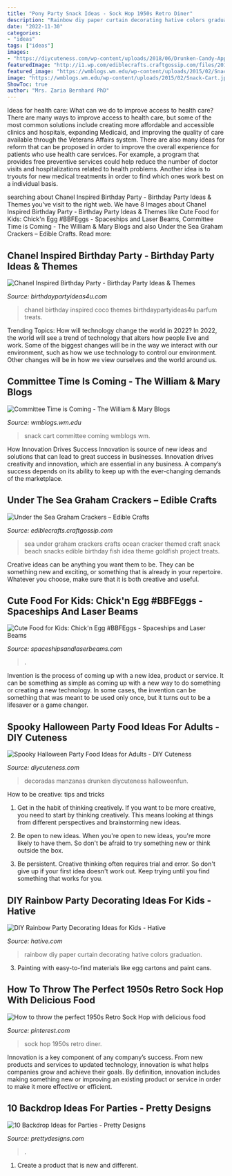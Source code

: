 ```yaml
---
title: "Pony Party Snack Ideas - Sock Hop 1950s Retro Diner"
description: "Rainbow diy paper curtain decorating hative colors graduation"
date: "2022-11-30"
categories:
- "ideas"
tags: ["ideas"]
images:
- "https://diycuteness.com/wp-content/uploads/2018/06/Drunken-Candy-Apples.jpg"
featuredImage: "http://i1.wp.com/ediblecrafts.craftgossip.com/files/2016/01/Under-the-Sea-Graham-Crackers.jpg?fit=600,800"
featured_image: "https://wmblogs.wm.edu/wp-content/uploads/2015/02/Snack-Cart.jpg"
image: "https://wmblogs.wm.edu/wp-content/uploads/2015/02/Snack-Cart.jpg"
ShowToc: true
author: "Mrs. Zaria Bernhard PhD"
---
```



Ideas for health care: What can we do to improve access to health care?
There are many ways to improve access to health care, but some of the most common solutions include creating more affordable and accessible clinics and hospitals, expanding Medicaid, and improving the quality of care available through the Veterans Affairs system. There are also many ideas for reform that can be proposed in order to improve the overall experience for patients who use health care services. For example, a program that provides free preventive services could help reduce the number of doctor visits and hospitalizations related to health problems. Another idea is to tryouts for new medical treatments in order to find which ones work best on a individual basis.

	

		
searching about Chanel Inspired Birthday Party - Birthday Party Ideas &amp; Themes you've visit to the right web. We have 8 Images about Chanel Inspired Birthday Party - Birthday Party Ideas &amp; Themes like Cute Food for Kids: Chick&#039;n Egg #BBFEggs - Spaceships and Laser Beams, Committee Time is Coming - The William &amp; Mary Blogs and also Under the Sea Graham Crackers – Edible Crafts. Read more:
		
    
## Chanel Inspired Birthday Party - Birthday Party Ideas &amp; Themes

<img loading=lazy src="http://www.birthdaypartyideas4u.com/wp-content/uploads/2015/12/COCO-Chanel-inspired-birthday-party-parfum-treats-550x733.jpg" onerror="this.onerror=null;this.src='https://tse1.mm.bing.net/th?id=OIP.CMYJuYMg_mH1TScYt118MwHaJ3&amp;pid=15.1';" alt="Chanel Inspired Birthday Party - Birthday Party Ideas &amp; Themes">

_Source: birthdaypartyideas4u.com_

>chanel birthday inspired coco themes birthdaypartyideas4u parfum treats. 

	

Trending Topics: How will technology change the world in 2022?
In 2022, the world will see a trend of technology that alters how people live and work. Some of the biggest changes will be in the way we interact with our environment, such as how we use technology to control our environment. Other changes will be in how we view ourselves and the world around us.

    
## Committee Time Is Coming - The William &amp; Mary Blogs

<img loading=lazy src="https://wmblogs.wm.edu/wp-content/uploads/2015/02/Snack-Cart.jpg" onerror="this.onerror=null;this.src='https://tse2.mm.bing.net/th?id=OIP.o4lU7j5Xmq_yEEom91ltNAHaJ4&amp;pid=15.1';" alt="Committee Time is Coming - The William &amp; Mary Blogs">

_Source: wmblogs.wm.edu_

>snack cart committee coming wmblogs wm. 

	

How Innovation Drives Success
Innovation is source of new ideas and solutions that can lead to great success in businesses. Innovation drives creativity and innovation, which are essential in any business. A company’s success depends on its ability to keep up with the ever-changing demands of the marketplace.

    
## Under The Sea Graham Crackers – Edible Crafts

<img loading=lazy src="http://i1.wp.com/ediblecrafts.craftgossip.com/files/2016/01/Under-the-Sea-Graham-Crackers.jpg?fit=600,800" onerror="this.onerror=null;this.src='https://tse4.mm.bing.net/th?id=OIP.nOFoFoNlhHWraWEURspINAHaJ4&amp;pid=15.1';" alt="Under the Sea Graham Crackers – Edible Crafts">

_Source: ediblecrafts.craftgossip.com_

>sea under graham crackers crafts ocean cracker themed craft snack beach snacks edible birthday fish idea theme goldfish project treats. 

	

Creative ideas can be anything you want them to be. They can be something new and exciting, or something that is already in your repertoire. Whatever you choose, make sure that it is both creative and useful.

    
## Cute Food For Kids: Chick&#039;n Egg #BBFEggs - Spaceships And Laser Beams

<img loading=lazy src="https://spaceshipsandlaserbeams.com/wp-content/uploads/2015/09/cute-snack-ideas.jpg" onerror="this.onerror=null;this.src='https://tse1.mm.bing.net/th?id=OIP.6ZbK2H2I01EKcioY5ALenAHaLH&amp;pid=15.1';" alt="Cute Food for Kids: Chick&#039;n Egg #BBFEggs - Spaceships and Laser Beams">

_Source: spaceshipsandlaserbeams.com_

>. 

	

Invention is the process of coming up with a new idea, product or service. It can be something as simple as coming up with a new way to do something or creating a new technology. In some cases, the invention can be something that was meant to be used only once, but it turns out to be a lifesaver or a game changer.

    
## Spooky Halloween Party Food Ideas For Adults - DIY Cuteness

<img loading=lazy src="https://diycuteness.com/wp-content/uploads/2018/06/Drunken-Candy-Apples.jpg" onerror="this.onerror=null;this.src='https://tse2.mm.bing.net/th?id=OIP.M3lCCVuCpKn7ehLqibBEVgHaJ4&amp;pid=15.1';" alt="Spooky Halloween Party Food Ideas for Adults - DIY Cuteness">

_Source: diycuteness.com_

>decoradas manzanas drunken diycuteness halloweenfun. 

	

How to be creative: tips and tricks
1. Get in the habit of thinking creatively. If you want to be more creative, you need to start by thinking creatively. This means looking at things from different perspectives and brainstorming new ideas.
2. Be open to new ideas. When you're open to new ideas, you're more likely to have them. So don't be afraid to try something new or think outside the box.

3. Be persistent. Creative thinking often requires trial and error. So don't give up if your first idea doesn't work out. Keep trying until you find something that works for you.

    
## DIY Rainbow Party Decorating Ideas For Kids - Hative

<img loading=lazy src="https://hative.com/wp-content/uploads/2014/11/diy-rainbow-party-decorating-ideas/7-diy-rainbow-paper-curtain.jpg" onerror="this.onerror=null;this.src='https://tse4.mm.bing.net/th?id=OIP.6Ada-zOvyZwDK4n3P17UDwHaLM&amp;pid=15.1';" alt="DIY Rainbow Party Decorating Ideas for Kids - Hative">

_Source: hative.com_

>rainbow diy paper curtain decorating hative colors graduation. 

	

3. Painting with easy-to-find materials like egg cartons and paint cans.

    
## How To Throw The Perfect 1950s Retro Sock Hop With Delicious Food

<img loading=lazy src="https://i.pinimg.com/736x/73/ca/5f/73ca5f3539e5a58cad3df43b41831dcb.jpg" onerror="this.onerror=null;this.src='https://tse3.mm.bing.net/th?id=OIP.H3G6FWoNYKQyouCUYciXEgHaLH&amp;pid=15.1';" alt="How to throw the perfect 1950s Retro Sock Hop with delicious food">

_Source: pinterest.com_

>sock hop 1950s retro diner. 

	

Innovation is a key component of any company’s success. From new products and services to updated technology, innovation is what helps companies grow and achieve their goals. By definition, innovation includes making something new or improving an existing product or service in order to make it more effective or efficient.

    
## 10 Backdrop Ideas For Parties - Pretty Designs

<img loading=lazy src="https://www.prettydesigns.com/wp-content/uploads/2015/08/10-backdrop-ideas-for-parties4.jpg" onerror="this.onerror=null;this.src='https://tse3.mm.bing.net/th?id=OIP.Wf_VkXq-Pzbqw7GErN9mwgHaLI&amp;pid=15.1';" alt="10 Backdrop Ideas for Parties - Pretty Designs">

_Source: prettydesigns.com_

>. 

	

1. Create a product that is new and different.

